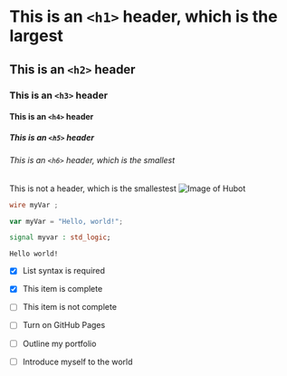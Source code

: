 # This is an `<h1>` header, which is the largest

## This is an `<h2>` header
### This is an `<h3>` header

#### This is an `<h4>` header

##### This is an `<h5>` header

###### This is an `<h6>` header, which is the smallest

This is not a header, which is the smallestest
![Image of Hubot](https://octodex.github.com/images/hubot.png)

``` verilog
wire myVar ;
```

``` javascript
var myVar = "Hello, world!";
```
``` vhdl
signal myvar : std_logic;
```
``` 
Hello world!
```
- [x] List syntax is required
- [x] This item is complete
- [ ] This item is not complete

- [ ] Turn on GitHub Pages
- [ ] Outline my portfolio
- [ ] Introduce myself to the world
